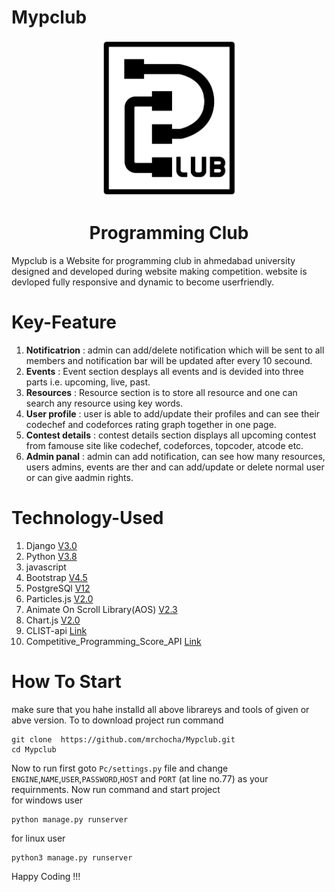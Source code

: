 # Mypclub
<p  align="center" >
<img src="https://github.com/mrchocha/Mypclub/blob/master/app1/static/media/Black_logo.png" height="250">
  <h1 align="center" >Programming Club</h1>
</p>
Mypclub is a Website for programming club in ahmedabad university designed and developed during website making competition. website is devloped fully responsive and dynamic to become userfriendly.

# Key-Feature
1. **Notificatrion** : admin can add/delete notification which will be sent to all members and notification bar will be updated  after every 10 secound.
2. **Events** : Event section desplays all events and is devided into three parts i.e. upcoming, live, past.
3. **Resources** : Resource section is to store all resource and one can search any resource using key words.
4. **User profile** : user is able to add/update their profiles and can see their codechef and codeforces rating graph together in one page.
5. **Contest details** : contest details section displays all upcoming contest from famouse site like codechef, codeforces, topcoder, atcode etc.
6. **Admin panal** :  admin can add notification, can see how many resources, users admins, events are ther and can add/update or delete normal user or can give aadmin rights.

# Technology-Used
1. Django [V3.0](https://www.djangoproject.com/download/)
2. Python [V3.8](https://www.python.org/downloads/)
3. javascript
4. Bootstrap [V4.5](https://getbootstrap.com/)
5. PostgreSQl [V12](https://www.postgresql.org/download/windows/)
6. Particles.js [V2.0](https://github.com/VincentGarreau/particles.js/)
7. Animate On Scroll Library(AOS) [V2.3](https://michalsnik.github.io/aos/)
8. Chart.js [V2.0](https://github.com/chartjs/Chart.js)
9. CLIST-api [Link](https://clist.by/problems/)
10. Competitive_Programming_Score_API [Link](https://github.com/Abhijeet-AR/Competitive_Programming_Score_API)

# How To Start
make sure that you hahe installd all above librareys and tools of given or abve version. To to download project run command
```
git clone  https://github.com/mrchocha/Mypclub.git
cd Mypclub
```
Now to run first goto `Pc/settings.py` file and change `ENGINE`,`NAME`,`USER`,`PASSWORD`,`HOST` and `PORT` (at line no.77)  as your requirnments. Now run command and start project\
for windows user 
```
python manage.py runserver
```
for linux user
```
python3 manage.py runserver
```


Happy Coding !!!

